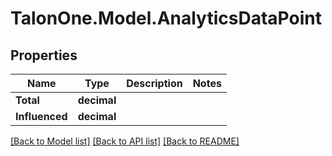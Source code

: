 # TalonOne.Model.AnalyticsDataPoint
## Properties

Name | Type | Description | Notes
------------ | ------------- | ------------- | -------------
**Total** | **decimal** |  | 
**Influenced** | **decimal** |  | 

[[Back to Model list]](../README.md#documentation-for-models) [[Back to API list]](../README.md#documentation-for-api-endpoints) [[Back to README]](../README.md)

